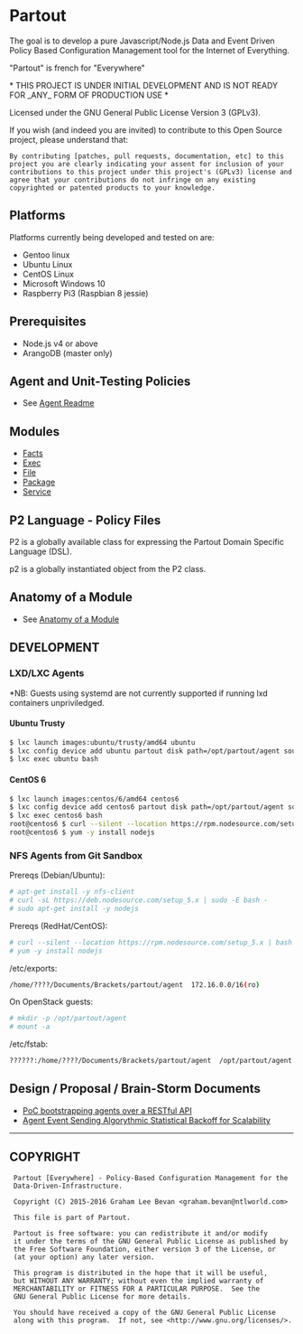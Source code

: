 Partout
=======

The goal is to develop a pure Javascript/Node.js Data and Event Driven Policy Based Configuration Management tool for the Internet of Everything.

"Partout" is french for "Everywhere"

\* THIS PROJECT IS UNDER INITIAL DEVELOPMENT AND IS NOT READY FOR \_ANY\_ FORM OF PRODUCTION USE *

Licensed under the GNU General Public License Version 3 (GPLv3).

If you wish (and indeed you are invited) to contribute to this Open Source project, please understand that:

    By contributing [patches, pull requests, documentation, etc] to this project you are clearly indicating your assent for inclusion of your contributions to this project under this project's (GPLv3) license and agree that your contributions do not infringe on any existing copyrighted or patented products to your knowledge.

Platforms
---------

Platforms currently being developed and tested on are:
* Gentoo linux
* Ubuntu Linux
* CentOS Linux
* Microsoft Windows 10
* Raspberry Pi3 (Raspbian 8 jessie)

Prerequisites
-------------
* Node.js v4 or above
* ArangoDB (master only)

Agent and Unit-Testing Policies
-------------------------------

* See [Agent Readme](./agent/README.md)

Modules
-------

* [Facts](./agent/lib/modules/facts/README.md)
* [Exec](./agent/lib/modules/exec/README.md)
* [File](./agent/lib/modules/file/README.md)
* [Package](./agent/lib/modules/package/README.md)
* [Service](./agent/lib/modules/service/README.md)

P2 Language - Policy Files
--------------------------

P2 is a globally available class for expressing the Partout Domain Specific Language (DSL).

p2 is a globally instantiated object from the P2 class.

Anatomy of a Module
-------------------
* See [Anatomy of a Module](./docs/Anatomy_of_a_module.md)

DEVELOPMENT
-----------

### LXD/LXC Agents

*NB: Guests using systemd are not currently supported if running lxd containers unpriviledged.

#### Ubuntu Trusty
```bash
$ lxc launch images:ubuntu/trusty/amd64 ubuntu
$ lxc config device add ubuntu partout disk path=/opt/partout/agent source=/home/bev/Documents/Brackets/partout/agent
$ lxc exec ubuntu bash
```

#### CentOS 6
```bash
$ lxc launch images:centos/6/amd64 centos6
$ lxc config device add centos6 partout disk path=/opt/partout/agent source=/home/bev/Documents/Brackets/partout/agent
$ lxc exec centos6 bash
root@centos6 $ curl --silent --location https://rpm.nodesource.com/setup_5.x | bash -
root@centos6 $ yum -y install nodejs

```

### NFS Agents from Git Sandbox

Prereqs (Debian/Ubuntu):
```bash
# apt-get install -y nfs-client
# curl -sL https://deb.nodesource.com/setup_5.x | sudo -E bash -
# sudo apt-get install -y nodejs
```

Prereqs (RedHat/CentOS):
```bash
# curl --silent --location https://rpm.nodesource.com/setup_5.x | bash -
# yum -y install nodejs
```

/etc/exports:
```bash
/home/????/Documents/Brackets/partout/agent  172.16.0.0/16(ro)
```

On OpenStack guests:
```bash
# mkdir -p /opt/partout/agent
# mount -a
```

/etc/fstab:
```bash
??????:/home/????/Documents/Brackets/partout/agent  /opt/partout/agent nfs defaults,ro,intr 0 0
```

Design / Proposal / Brain-Storm Documents
-----------------------------------------

* [PoC bootstrapping agents over a RESTful API](./agent/docs/shell_rest_notes.md)
* [Agent Event Sending Algorythmic Statistical Backoff for Scalability](./docs/Event_Sending_Statistical_Backoff.md)

----

COPYRIGHT
---------
   ```
    Partout [Everywhere] - Policy-Based Configuration Management for the
    Data-Driven-Infrastructure.

    Copyright (C) 2015-2016 Graham Lee Bevan <graham.bevan@ntlworld.com>

    This file is part of Partout.

    Partout is free software: you can redistribute it and/or modify
    it under the terms of the GNU General Public License as published by
    the Free Software Foundation, either version 3 of the License, or
    (at your option) any later version.

    This program is distributed in the hope that it will be useful,
    but WITHOUT ANY WARRANTY; without even the implied warranty of
    MERCHANTABILITY or FITNESS FOR A PARTICULAR PURPOSE.  See the
    GNU General Public License for more details.

    You should have received a copy of the GNU General Public License
    along with this program.  If not, see <http://www.gnu.org/licenses/>.
```
